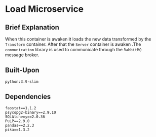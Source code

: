 # Load Microservice

## Brief Explanation

When this container is awaken it loads the new data transformed by the `Transform` container. After that the `Server` container is awaken .The `communication` library is used to communicate through the `RabbitMQ` message broker.

## Built-Upon

```
python:3.9-slim
```

## Dependencies
```
faostat==1.1.2
psycopg2-binary==2.9.10
SQLAlchemy==2.0.36
PuLP==2.9.0
pandas==2.2.3
pika==1.3.2
```
